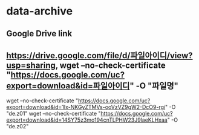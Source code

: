 # data-archive
## Google Drive link
https://drive.google.com/file/d/파일아이디/view?usp=sharing, 
wget –no-check-certificate "https://docs.google.com/uc?export=download&id=파일아이디" -O "파일명"
---

wget –no-check-certificate "https://docs.google.com/uc?export=download&id=1Ix-NKGyZTMVs-ooVzVZ9gW2-DcO9-rgi" -O "de.z01"
wget –no-check-certificate "https://docs.google.com/uc?export=download&id=14SY75z3mo194cnTLPHW23J9laeKLHxaa" -O "de.z02"









